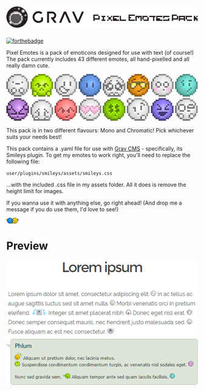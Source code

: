 # ![Grav Smileys Data Pack - Pixel Emotes](assets/logo.png)

[![forthebadge](http://forthebadge.com/images/badges/makes-people-smile.svg)](http://forthebadge.com)

Pixel Emotes is a pack of emoticons designed for use with text (of course!)
The pack currently includes 43 different emotes, all hand-pixelled and all really damn cute.

![Pixel Emotes Preview](assets/preview.png)

This pack is in two different flavours: Mono and Chromatic! Pick whichever suits your needs best!

This pack contains a .yaml file for use with [Grav CMS](http://getgrav.org) - specifically, its Smileys plugin. To get my emotes to work right, you'll need to replace the following file:

    user/plugins/smileys/assets/smileys.css

...with the included .css file in my assets folder. All it does is remove the height limit for images.

If you wanna use it with anything else, go right ahead! (And drop me a message if you do use them, I'd love to see!)

![Hug](PixelEmotesChromatic/hug.png)

# Preview

![Screenshot](assets/capture1.png)
![Screenshot](assets/capture2.png)
